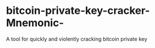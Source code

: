 # bitcoin-private-key-cracker-Mnemonic-
A tool for quickly and violently cracking bitcoin private key
